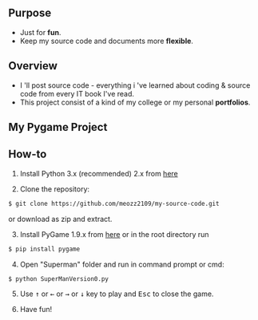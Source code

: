 ## Purpose
* Just for **fun**.
* Keep my source code and documents more **flexible**.
## Overview
* I 'll post source code - everything i 've learned about coding & source code from every IT book I've read.
* This project consist of a kind of my college or my personal **portfolios**.
## My Pygame Project
How-to
---------------------------

1. Install Python 3.x (recommended) 2.x from [here](https://www.python.org/download/releases/)

2. Clone the repository:

```bash
$ git clone https://github.com/meozz2109/my-source-code.git
```

or download as zip and extract.

3. Install PyGame 1.9.x from [here](http://www.pygame.org/download.shtml) or in the root directory run

```bash
$ pip install pygame
```
4. Open "Superman" folder and run in command prompt or cmd:

```bash
$ python SuperManVersion0.py
```
5. Use <kbd>&uarr;</kbd> or <kbd>&larr;</kbd> or <kbd>&rarr;</kbd> or <kbd>&darr;</kbd> key to play and <kbd>Esc</kbd> to close the game.

6. Have fun!
